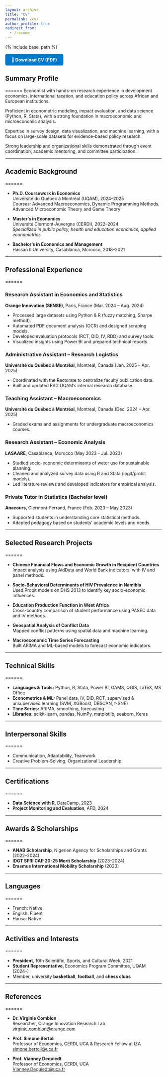 ```yaml
---
layout: archive
title: "CV"
permalink: /cv/
author_profile: true
redirect_from:
  - /resume
---
```


{% include base_path %}

<a href="{{ base_path }}/files/CV%20AW%20EN.pdf" download style="display: inline-block; padding: 10px 20px; background-color: #007ACC; color: white; text-decoration: none; border-radius: 5px; font-weight: bold;">
📄 Download CV (PDF)
</a>


## Summary Profile
======
Economist with hands-on research experience in development economics, international taxation, and education policy across African and European institutions.

Proficient in econometric modeling, impact evaluation, and data science (Python, R, Stata), with a strong foundation in macroeconomic and microeconomic analysis.

Expertise in survey design, data visualization, and machine learning, with a focus on large-scale datasets for evidence-based policy research.

Strong leadership and organizational skills demonstrated through event coordination, academic mentoring, and committee participation.

---

## Academic Background
======
* **Ph.D. Coursework in Economics**  
  Université du Québec à Montréal (UQAM), 2024–2025  
  *Courses:* Advanced Macroeconomics, Dynamic Programming Methods, Advanced Microeconomic Theory and Game Theory

* **Master’s in Economics**  
  Université Clermont-Auvergne (CERDI), 2022–2024  
  *Specialized in public policy, health and education economics, applied econometrics*

* **Bachelor’s in Economics and Management**  
  Hassan II University, Casablanca, Morocco, 2018–2021  

---

## Professional Experience
======
### **Research Assistant in Economics and Statistics**  
**Orange Innovation (SENSE)**, Paris, France (Mar. 2024 – Aug. 2024)  
- Processed large datasets using Python & R (fuzzy matching, Sharpe method).  
- Automated PDF document analysis (OCR) and designed scraping models.  
- Developed evaluation protocols (RCT, DID, IV, RDD) and survey tools.  
- Visualized insights using Power BI and prepared technical reports.

### **Administrative Assistant – Research Logistics**  
**Université du Québec à Montréal**, Montreal, Canada (Jan. 2025 – Apr. 2025)  
- Coordinated with the Rectorate to centralize faculty publication data.  
- Built and updated ESG UQAM’s internal research database.

### **Teaching Assistant – Macroeconomics**  
**Université du Québec à Montréal**, Montreal, Canada (Dec. 2024 – Apr. 2025)  
- Graded exams and assignments for undergraduate macroeconomics courses.

### **Research Assistant – Economic Analysis**  
**LASAARE**, Casablanca, Morocco (May 2023 – Jul. 2023)  
- Studied socio-economic determinants of water use for sustainable planning.  
- Cleaned and analyzed survey data using R and Stata (logit/probit models).  
- Led literature reviews and developed indicators for empirical analysis.

### **Private Tutor in Statistics (Bachelor level)**  
**Anacours**, Clermont-Ferrand, France (Feb. 2023 – May 2023)  
- Supported students in understanding core statistical methods.  
- Adapted pedagogy based on students' academic levels and needs.

---

## Selected Research Projects
======
* **Chinese Financial Flows and Economic Growth in Recipient Countries**  
  Impact analysis using AidData and World Bank indicators, with IV and panel methods.

* **Socio-Behavioral Determinants of HIV Prevalence in Namibia**  
  Used Probit models on DHS 2013 to identify key socio-economic influences.

* **Education Production Function in West Africa**  
  Cross-country comparison of student performance using PASEC data and IV methods.

* **Geospatial Analysis of Conflict Data**  
  Mapped conflict patterns using spatial data and machine learning.

* **Macroeconomic Time Series Forecasting**  
  Built ARIMA and ML-based models to forecast economic indicators.

---

## Technical Skills
======
* **Languages & Tools:** Python, R, Stata, Power BI, GAMS, QGIS, LaTeX, MS Office  
* **Econometrics & ML:** Panel data, IV, DID, RCT, supervised & unsupervised learning (SVM, XGBoost, DBSCAN, t-SNE)  
* **Time Series:** ARIMA, smoothing, forecasting  
* **Libraries:** scikit-learn, pandas, NumPy, matplotlib, seaborn, Keras  

---

## Interpersonal Skills
======
* Communication, Adaptability, Teamwork  
* Creative Problem-Solving, Organizational Leadership  

---

## Certifications
======
* **Data Science with R**, DataCamp, 2023  
* **Project Monitoring and Evaluation**, AFD, 2024  

---

## Awards & Scholarships
======
* **ANAB Scholarship**, Nigerien Agency for Scholarships and Grants (2022–2024)  
* **IDGT SFRI CAP 20-25 Merit Scholarship** (2023–2024)  
* **Erasmus International Mobility Scholarship** (2023)  

---

## Languages
======
* French: Native  
* English: Fluent  
* Hausa: Native  

---

## Activities and Interests
======
* **President**, 10th Scientific, Sports, and Cultural Week, 2021  
* **Student Representative**, Economics Program Committee, UQAM (2024–)  
* Member, university **basketball**, **football**, and **chess clubs**  

---

## References
======
* **Dr. Virginie Comblon**  
  Researcher, Orange Innovation Research Lab  
  virginie.comblon@orange.com  

* **Prof. Simone Bertoli**  
  Professor of Economics, CERDI, UCA & Research Fellow at IZA  
  simone.bertoli@uca.fr  

* **Prof. Vianney Dequiedt**  
  Professor of Economics, CERDI, UCA  
  Vianney.Dequiedt@uca.fr  
